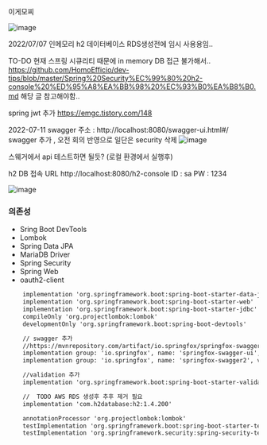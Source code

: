 이게모찌


![image](https://user-images.githubusercontent.com/61217289/177768782-17b7fbef-c9bc-44d6-87da-c5953976b372.png)


2022/07/07 인메모리 h2 데이터베이스 RDS생성전에 임시 사용용임..

TO-DO 현재 스프링 시큐리티 때문에 in memory DB 접근 불가해서..
https://github.com/HomoEfficio/dev-tips/blob/master/Spring%20Security%EC%99%80%20h2-console%20%ED%95%A8%EA%BB%98%20%EC%93%B0%EA%B8%B0.md
해당 글 참고해야함.. 

spring jwt 추가
https://emgc.tistory.com/148

2022-07-11
swagger 주소 : http://localhost:8080/swagger-ui.html#/
swagger 추가 , 오전 회의 반영으로 일단은 security 삭제
![image](https://user-images.githubusercontent.com/61217289/178290989-208b3a62-2950-4ed1-ab06-dd22c0fbe57c.png)

스웨거에서 api 테스트하면 될듯? (로컬 환경에서 실행후)

h2 DB 접속 URL
http://localhost:8080/h2-console
ID : sa
PW : 1234

![image](https://user-images.githubusercontent.com/61217289/178385810-faeb88c2-1f7e-49d1-88ef-72e09a3add6a.png)


### 의존성

- Sring Boot DevTools
- Lombok
- Spring Data JPA
- MariaDB Driver
- Spring Security
- Spring Web
- oauth2-client

```xml
	implementation 'org.springframework.boot:spring-boot-starter-data-jpa'
	implementation 'org.springframework.boot:spring-boot-starter-web'
	implementation 'org.springframework.boot:spring-boot-starter-jdbc'
	compileOnly 'org.projectlombok:lombok'
	developmentOnly 'org.springframework.boot:spring-boot-devtools'

	// swagger 추가
	//https://mvnrepository.com/artifact/io.springfox/springfox-swagger-ui
	implementation group: 'io.springfox', name: 'springfox-swagger-ui', version: '2.9.2'
	implementation group: 'io.springfox', name: 'springfox-swagger2', version: '2.9.2'

	//validation 추가
	implementation 'org.springframework.boot:spring-boot-starter-validation'

	//	TODO AWS RDS 생성후 추후 제거 필요
	implementation 'com.h2database:h2:1.4.200'

	annotationProcessor 'org.projectlombok:lombok'
	testImplementation 'org.springframework.boot:spring-boot-starter-test'
	testImplementation 'org.springframework.security:spring-security-test'```



